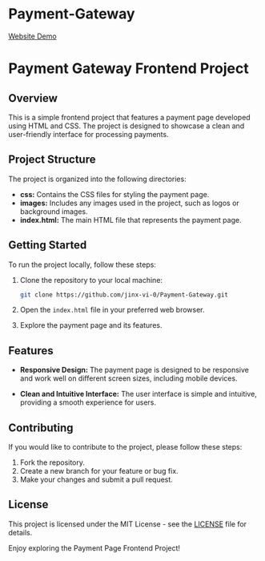# Payment-Gateway

[Website Demo](https://jinx-vi-0.github.io/Payment-Gateway/)

# Payment Gateway Frontend Project

## Overview

This is a simple frontend project that features a payment page developed using HTML and CSS. The project is designed to showcase a clean and user-friendly interface for processing payments.

## Project Structure

The project is organized into the following directories:

- **css:** Contains the CSS files for styling the payment page.
- **images:** Includes any images used in the project, such as logos or background images.
- **index.html:** The main HTML file that represents the payment page.

## Getting Started

To run the project locally, follow these steps:

1. Clone the repository to your local machine:

   ```bash
   git clone https://github.com/jinx-vi-0/Payment-Gateway.git
   ```

2. Open the `index.html` file in your preferred web browser.

3. Explore the payment page and its features.

## Features

- **Responsive Design:** The payment page is designed to be responsive and work well on different screen sizes, including mobile devices.

- **Clean and Intuitive Interface:** The user interface is simple and intuitive, providing a smooth experience for users.

## Contributing

If you would like to contribute to the project, please follow these steps:

1. Fork the repository.
2. Create a new branch for your feature or bug fix.
3. Make your changes and submit a pull request.

## License

This project is licensed under the MIT License - see the [LICENSE](LICENSE) file for details.


Enjoy exploring the Payment Page Frontend Project!
